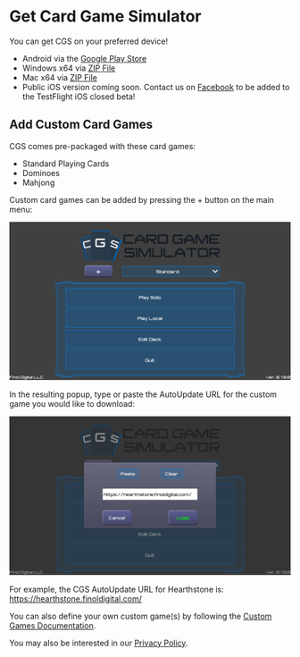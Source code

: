 # Get Card Game Simulator
You can get CGS on your preferred device!
- Android via the [Google Play Store](https://play.google.com/store/apps/details?id=com.finoldigital.cardgamesim)
- Windows x64 via [ZIP File](https://drive.google.com/uc?id=0B563jbWV7hpdQnl2a0tkNFB1T28&export=download)
- Mac x64 via [ZIP File](https://drive.google.com/uc?id=0B563jbWV7hpdQnp4ZDZKZDlWYnM&export=download)
- Public iOS version coming soon. Contact us on [Facebook](https://www.facebook.com/cardgamesimulator/) to be added to the TestFlight iOS closed beta!

## Add Custom Card Games
CGS comes pre-packaged with these card games:
- Standard Playing Cards
- Dominoes
- Mahjong

Custom card games can be added by pressing the + button on the main menu:

![Main Menu Image](screenshots/mainmenu.png)

In the resulting popup, type or paste the AutoUpdate URL for the custom game you would like to download:

![Game Popup Image](screenshots/gamepopup.png)

For example, the CGS AutoUpdate URL for Hearthstone is: https://hearthstone.finoldigital.com/

You can also define your own custom game(s) by following the [Custom Games Documentation](CUSTOM.md).

You may also be interested in our [Privacy Policy](PRIVACY.md).